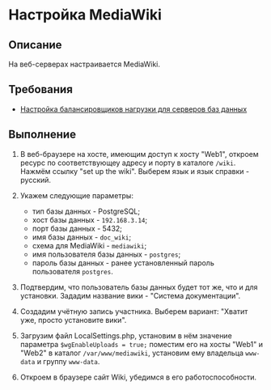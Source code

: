 # Настройка MediaWiki

## Описание

На веб-серверах настраивается MediaWiki.

## Требования

* [Настройка балансировщиков нагрузки для серверов баз данных](balancers-database.md)

## Выполнение

1. В веб-браузере на хосте, имеющим доступ к хосту "Web1", откроем ресурс по соответствующеу адресу и порту в каталоге `/wiki`. Нажмём ссылку "set up the wiki". Выберем язык и язык справки - русский.

2. Укажем следующие параметры:

    * тип базы данных - PostgreSQL;
    * хост базы данных - `192.168.3.14`;
    * порт базы данных - 5432;
    * имя базы данных - `doc_wiki`;
    * схема для MediaWiki - `mediawiki`;
    * имя пользователя базы данных - `postgres`;
    * пароль базы данных - ранее установленный пароль пользователя `postgres`.

3. Подтвердим, что пользователь базы данных будет тот же, что и для установки. Зададим название вики - "Система документации".

4. Создадим учётную запись участника. Выберем вариант: "Хватит уже, просто установите вики".

5. Загрузим файл LocalSettings.php, установим в нём значение параметра `$wgEnableUploads = true;` поместим его на хосты "Web1" и "Web2" в каталог `/var/www/mediawiki`, установим ему владельца `www-data` и группу `www-data`.

6. Откроем в браузере сайт Wiki, убедимся в его работоспособности.
